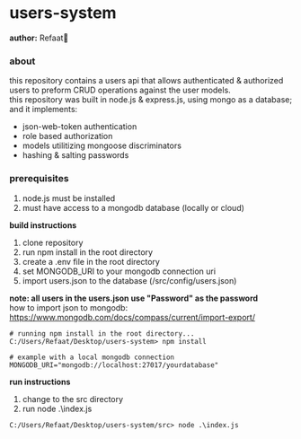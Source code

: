 # users-system #
**author:** Refaat🌻  

### about ###
this repository contains a users api that allows authenticated & authorized users to preform CRUD operations against the user models.  
this repository was built in node.js & express.js, using mongo as a database; and it implements:    
- json-web-token authentication
- role based authorization
- models utilitizing mongoose discriminators
- hashing & salting passwords

### prerequisites ###
1. node.js must be installed
2. must have access to a mongodb database (locally or cloud)

**build instructions**
1. clone repository
2. run npm install in the root directory
3. create a .env file in the root directory
4. set MONGODB_URI to your mongodb connection uri
5. import users.json to the database (/src/config/users.json)

**note: all users in the users.json use "Password" as the password**  
how to import json to mongodb: https://www.mongodb.com/docs/compass/current/import-export/

```
# running npm install in the root directory...
C:/Users/Refaat/Desktop/users-system> npm install
```
```
# example with a local mongodb connection
MONGODB_URI="mongodb://localhost:27017/yourdatabase"
```

**run instructions**
1. change to the src directory
2. run node .\index.js
```
C:/Users/Refaat/Desktop/users-system/src> node .\index.js
```
